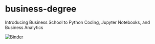 # business-degree
Introducing Business School to Python Coding, Jupyter Notebooks, and Business Analytics

[![Binder](https://mybinder.org/badge_logo.svg)](https://mybinder.org/v2/gh/DrStephPowers/business-degree/master)
